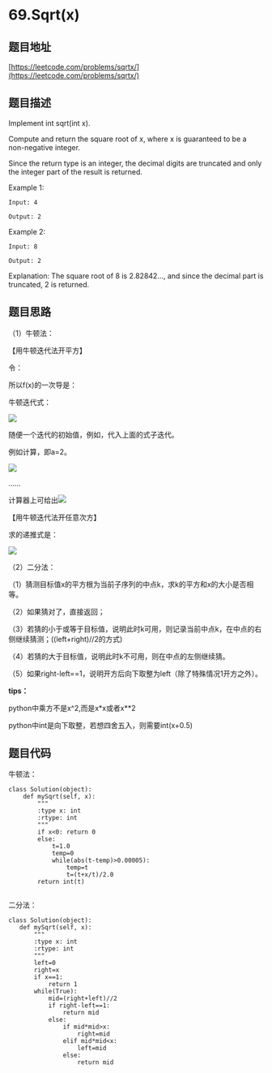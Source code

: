 69.Sqrt(x)
==========

题目地址
-------
[https://leetcode.com/problems/sqrtx/](https://leetcode.com/problems/sqrtx/)


题目描述
-------

Implement int sqrt(int x).

Compute and return the square root of x, where x is guaranteed to be a non-negative integer.

Since the return type is an integer, the decimal digits are truncated and only the integer part of the result is returned.

Example 1:
```
Input: 4

Output: 2
```

Example 2:
```
Input: 8

Output: 2
```

Explanation: The square root of 8 is 2.82842..., and since 
             the decimal part is truncated, 2 is returned.

题目思路
-------

（1）牛顿法：

【用牛顿迭代法开平方】

令：

所以f(x)的一次导是：

牛顿迭代式：

![](https://1-im.guokr.com/formula/768b411ac2ba3b8e23a2e85f2dfc565ecf2d13b9.svg)

随便一个迭代的初始值，例如，代入上面的式子迭代。

例如计算，即a=2。

![](https://1-im.guokr.com/formula/c1838533d54bb7d1bf09520443906c90c861cba2.svg)

……


计算器上可给出![](https://2-im.guokr.com/formula/477c57e54790c6a773dd634f07f2e8e5486d983e.svg)

【用牛顿迭代法开任意次方】

求的递推式是：

![](https://1-im.guokr.com/formula/191287c347892a4751452852d9930d80c8c2c292.svg)



（2）二分法：

（1）猜测目标值x的平方根为当前子序列的中点k，求k的平方和x的大小是否相等。

（2）如果猜对了，直接返回；

（3）若猜的小于或等于目标值，说明此时k可用，则记录当前中点k，在中点的右侧继续猜测；((left+right)//2的方式)

（4）若猜的大于目标值，说明此时k不可用，则在中点的左侧继续猜。

（5）如果right-left==1，说明开方后向下取整为left（除了特殊情况1开方之外）。

**tips：**

python中乘方不是x^2,而是x*x或者x**2

python中int是向下取整，若想四舍五入，则需要int(x+0.5)


题目代码
--------

牛顿法：

```
class Solution(object):
    def mySqrt(self, x):
        """
        :type x: int
        :rtype: int
        """
        if x<0: return 0
        else:
            t=1.0
            temp=0
            while(abs(t-temp)>0.00005):
                temp=t
                t=(t+x/t)/2.0
        return int(t)
        
  ```
  
  二分法：
  
 ```
 class Solution(object):
    def mySqrt(self, x):
        """
        :type x: int
        :rtype: int
        """
        left=0
        right=x
        if x==1:
            return 1
        while(True):
            mid=(right+left)//2
            if right-left==1:
                return mid
            else:
                if mid*mid>x:
                    right=mid
                elif mid*mid<x:
                    left=mid
                else:
                    return mid
        
 ```
